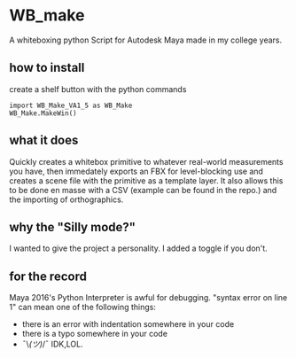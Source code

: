 # WB_make
A whiteboxing python Script for Autodesk Maya made in my college years.
## how to install
create a shelf button with the python commands
~~~
import WB_Make_VA1_5 as WB_Make
WB_Make.MakeWin()
~~~
## what it does
Quickly creates a whitebox primitive to whatever real-world measurements you have, then immedately exports an FBX for level-blocking use and creates a scene file with the primitive as a template layer. It also allows this to be done en masse with a CSV (example can be found in the repo.) and the importing of orthographics.
## why the "Silly mode?"
I wanted to give the project a personality. I added a toggle if you don't.
## for the record
Maya 2016's Python Interpreter is awful for debugging. "syntax error on line 1" can mean one of the following things:
- there is an error with indentation somewhere in your code
- there is a typo somewhere in your code
- ¯\\_(ツ)_/¯ IDK,LOL.
